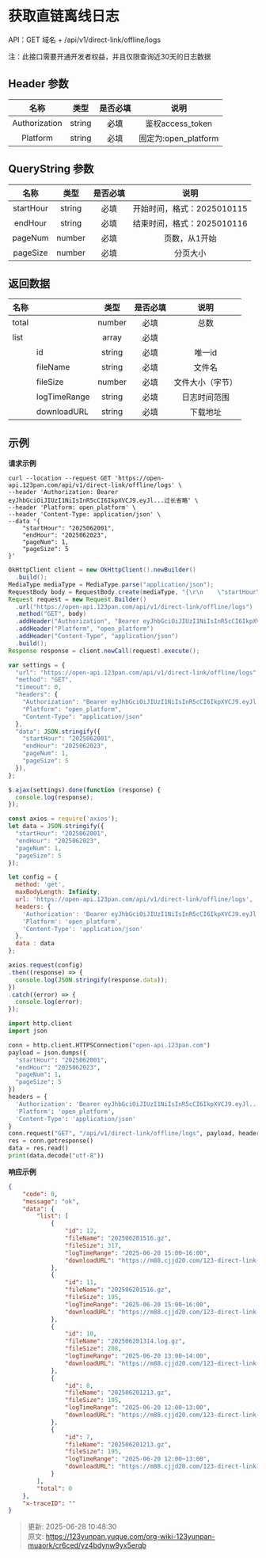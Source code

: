 # 获取直链离线日志

API：GET 域名 + /api/v1/direct-link/offline/logs

注：此接口需要开通开发者权益，并且仅限查询近30天的日志数据

## Header 参数
| **名称** | **类型** | **是否必填** | **说明** |
| :---: | :---: | :---: | :---: |
| Authorization | string | <font style="color:#000000;">必填</font> | 鉴权access_token |
| Platform | string | 必填 | 固定为:open_platform |


## QueryString 参数
| **名称** | **类型** | **是否必填** | **说明** |
| :---: | :---: | :---: | :---: |
| startHour | string | 必填 | 开始时间，格式：2025010115 |
| endHour | string | 必填 | 结束时间，格式：2025010116 |
| pageNum | number | 必填 | 页数，从1开始 |
| pageSize | number | 必填 | 分页大小 |


## 返回数据
| **名称** | | **类型** | **是否必填** | **说明** |
| --- | --- | :---: | :---: | :---: |
| total | | number | 必填 | 总数 |
| list | | array | 必填 |  |
|  | id | string | 必填 | 唯一id |
|  | fileName | string | 必填 | 文件名 |
|  | fileSize | number | 必填 | 文件大小（字节） |
|  | logTimeRange | string | 必填 | 日志时间范围 |
|  | downloadURL | string | 必填 | 下载地址 |


## 示例
**请求示例**

```shell
curl --location --request GET 'https://open-api.123pan.com/api/v1/direct-link/offline/logs' \
--header 'Authorization: Bearer eyJhbGciOiJIUzI1NiIsInR5cCI6IkpXVCJ9.eyJl...过长省略' \
--header 'Platform: open_platform' \
--header 'Content-Type: application/json' \
--data '{
    "startHour": "2025062001",
    "endHour": "2025062023",
    "pageNum": 1,
    "pageSize": 5
}'
```

```java
OkHttpClient client = new OkHttpClient().newBuilder()
  .build();
MediaType mediaType = MediaType.parse("application/json");
RequestBody body = RequestBody.create(mediaType, "{\r\n    \"startHour\": \"2025062001\",\r\n    \"endHour\": \"2025062023\",\r\n    \"pageNum\": 1,\r\n    \"pageSize\": 5\r\n}");
Request request = new Request.Builder()
  .url("https://open-api.123pan.com/api/v1/direct-link/offline/logs")
  .method("GET", body)
  .addHeader("Authorization", "Bearer eyJhbGciOiJIUzI1NiIsInR5cCI6IkpXVCJ9.eyJl...过长省略")
  .addHeader("Platform", "open_platform")
  .addHeader("Content-Type", "application/json")
  .build();
Response response = client.newCall(request).execute();
```

```javascript
var settings = {
  "url": "https://open-api.123pan.com/api/v1/direct-link/offline/logs",
  "method": "GET",
  "timeout": 0,
  "headers": {
    "Authorization": "Bearer eyJhbGciOiJIUzI1NiIsInR5cCI6IkpXVCJ9.eyJl...过长省略",
    "Platform": "open_platform",
    "Content-Type": "application/json"
  },
  "data": JSON.stringify({
    "startHour": "2025062001",
    "endHour": "2025062023",
    "pageNum": 1,
    "pageSize": 5
  }),
};

$.ajax(settings).done(function (response) {
  console.log(response);
});
```

```javascript
const axios = require('axios');
let data = JSON.stringify({
  "startHour": "2025062001",
  "endHour": "2025062023",
  "pageNum": 1,
  "pageSize": 5
});

let config = {
  method: 'get',
  maxBodyLength: Infinity,
  url: 'https://open-api.123pan.com/api/v1/direct-link/offline/logs',
  headers: { 
    'Authorization': 'Bearer eyJhbGciOiJIUzI1NiIsInR5cCI6IkpXVCJ9.eyJl...过长省略', 
    'Platform': 'open_platform', 
    'Content-Type': 'application/json'
  },
  data : data
};

axios.request(config)
.then((response) => {
  console.log(JSON.stringify(response.data));
})
.catch((error) => {
  console.log(error);
});

```

```python
import http.client
import json

conn = http.client.HTTPSConnection("open-api.123pan.com")
payload = json.dumps({
  "startHour": "2025062001",
  "endHour": "2025062023",
  "pageNum": 1,
  "pageSize": 5
})
headers = {
  'Authorization': 'Bearer eyJhbGciOiJIUzI1NiIsInR5cCI6IkpXVCJ9.eyJl...过长省略',
  'Platform': 'open_platform',
  'Content-Type': 'application/json'
}
conn.request("GET", "/api/v1/direct-link/offline/logs", payload, headers)
res = conn.getresponse()
data = res.read()
print(data.decode("utf-8"))
```

**响应示例**

```json
{
    "code": 0,
    "message": "ok",
    "data": {
        "list": [
            {
                "id": 12,
                "fileName": "202506201516.gz",
                "fileSize": 317,
                "logTimeRange": "2025-06-20 15:00~16:00",
                "downloadURL": "https://m88.cjjd20.com/123-direct-link-logs/2025...过长省略"
            },
            {
                "id": 11,
                "fileName": "202506201516.gz",
                "fileSize": 195,
                "logTimeRange": "2025-06-20 15:00~16:00",
                "downloadURL": "https://m88.cjjd20.com/123-direct-link-logs/2025...过长省略"
            },
            {
                "id": 10,
                "fileName": "202506201314.log.gz",
                "fileSize": 208,
                "logTimeRange": "2025-06-20 13:00~14:00",
                "downloadURL": "https://m88.cjjd20.com/123-direct-link-logs/2025...过长省略"
            },
            {
                "id": 8,
                "fileName": "202506201213.gz",
                "fileSize": 195,
                "logTimeRange": "2025-06-20 12:00~13:00",
                "downloadURL": "https://m88.cjjd20.com/123-direct-link-logs/2025...过长省略"
            },
            {
                "id": 7,
                "fileName": "202506201213.gz",
                "fileSize": 195,
                "logTimeRange": "2025-06-20 12:00~13:00",
                "downloadURL": "https://m88.cjjd20.com/123-direct-link-logs/2025...过长省略"
            }
        ],
        "total": 0
    },
    "x-traceID": ""
}
```



> 更新: 2025-06-28 10:48:30  
> 原文: <https://123yunpan.yuque.com/org-wiki-123yunpan-muaork/cr6ced/yz4bdynw9yx5erqb>
